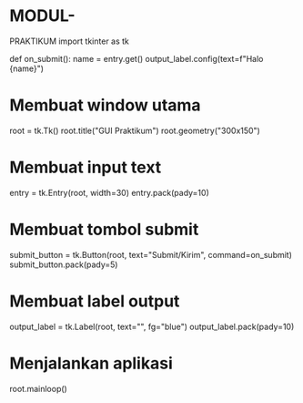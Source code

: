 # MODUL-
PRAKTIKUM
import tkinter as tk

def on_submit():
    name = entry.get()
    output_label.config(text=f"Halo {name}")

# Membuat window utama
root = tk.Tk()
root.title("GUI Praktikum")
root.geometry("300x150")

# Membuat input text
entry = tk.Entry(root, width=30)
entry.pack(pady=10)

# Membuat tombol submit
submit_button = tk.Button(root, text="Submit/Kirim", command=on_submit)
submit_button.pack(pady=5)

# Membuat label output
output_label = tk.Label(root, text="", fg="blue")
output_label.pack(pady=10)

# Menjalankan aplikasi
root.mainloop()
